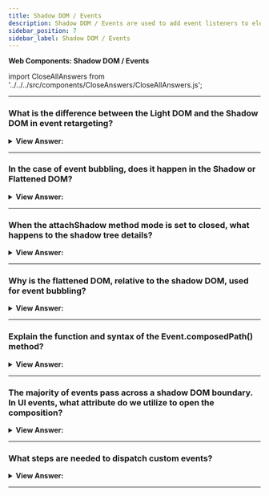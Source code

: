 ```yaml
---
title: Shadow DOM / Events
description: Shadow DOM / Events are used to add event listeners to elements in Shadow DOM. They are used to add event listeners to elements in Shadow DOM.
sidebar_position: 7
sidebar_label: Shadow DOM / Events
---
```


**Web Components: Shadow DOM / Events**

import CloseAllAnswers from '../../../src/components/CloseAnswers/CloseAllAnswers.js';

<CloseAllAnswers />

---

### What is the difference between the Light DOM and the Shadow DOM in event retargeting?

<details>
  <summary><strong>View Answer:</strong></summary>
  <div>
  <div><strong>Interview Response:</strong> Retargeting means that events that originate in the shadow DOM look like they come from the element itself. Event retargeting is excellent because the outer document does not have to know about component internals. You should note that retargeting does not occur if the event occurs on a slotted element that physically lives in the light DOM.
    </div><br />
  <div><strong className="codeExample">Code Example:</strong><br /><br />

  <div></div>

```html
<user-card id="userCard">
  <span slot="username">John Smith</span>
</user-card>

<script>
  customElements.define(
    'user-card',
    class extends HTMLElement {
      connectedCallback() {
        this.attachShadow({ mode: 'open' });
        this.shadowRoot.innerHTML = `<div>
      <b>Name:</b> <slot name="username"></slot>
    </div>`;

        this.shadowRoot.firstElementChild.onclick = (e) =>
          alert('Inner target: ' + e.target.tagName);
      }
    }
  );

  userCard.onclick = (e) => alert(`Outer target: ${e.target.tagName}`);
</script>
```

  </div>
  </div>
</details>

---

### In the case of event bubbling, does it happen in the Shadow or Flattened DOM?

<details>
  <summary><strong>View Answer:</strong></summary>
  <div>
  <div><strong>Interview Response:</strong> We use the flattened DOM for purposes of event bubbling. So, if we have a slotted element, and an event occurs somewhere inside it, it bubbles up to the &#8249;slot&#8250; and upwards. With all the shadow elements, the full path to the original event target gets extracted using event.composedPath(). As we can see from the method's name, the path gets taken after the composition.
    </div><br />
  <div><strong className="codeExample">Code Example:</strong><br /><br />

  <div></div>

```html
<user-card id="userCard">
  #shadow-root
  <div>
    <b>Name:</b>
    <slot name="username">
      <span slot="username">John Smith</span>
    </slot>
  </div>
</user-card>
```

  </div>
  </div>
</details>

---

### When the attachShadow method mode is set to closed, what happens to the shadow tree details?

<details>
  <summary><strong>View Answer:</strong></summary>
  <div>
  <div><strong>Interview Response:</strong> If the shadow tree gets created with &#123;mode: 'closed'&#125;, then the composed path starts from the host and upwards. That is similar to other methods that work with shadow DOM, and the Internals of the closed tree are hidden.
    </div>
  </div>
</details>

---

### Why is the flattened DOM, relative to the shadow DOM, used for event bubbling?

<details>
  <summary><strong>View Answer:</strong></summary>
  <div>
  <div><strong>Interview Response:</strong> We use the flattened DOM, giving us access to the full path necessary for event targeting. With all the shadow elements, the full path to the original event target gets extracted using event.composedPath(). As we can see from the method's name, the path gets taken after the composition.
    </div>
  </div>
</details>

---

### Explain the function and syntax of the Event.composedPath() method?

<details>
  <summary><strong>View Answer:</strong></summary>
  <div>
  <div><strong>Interview Response:</strong> The composedPath() method returns the event’s path, an array of the objects on which listeners invoke. This process does not include nodes in shadow trees if the shadow root gets created with its ShadowRoot.mode closed.
    </div><br />
    <strong>Syntax: </strong> let composed = Event.composedPath();<br /><br />
  </div>
</details>

---

### The majority of events pass across a shadow DOM boundary. In UI events, what attribute do we utilize to open the composition?

<details>
  <summary><strong>View Answer:</strong></summary>
  <div>
  <div><strong>Interview Response:</strong> The composed event object property governs this process. If it is true, then the event crosses the boundary. Otherwise, it only can be caught from inside the shadow DOM. The read-only composed property returns a Boolean, which indicates whether the event propagates across the shadow DOM boundary into the standard DOM. Most UI Events have the composed property set to true in most cases.
    </div>
  </div>
</details>

---

### What steps are needed to dispatch custom events?

<details>
  <summary><strong>View Answer:</strong></summary>
  <div>
  <div><strong>Interview Response:</strong> When we dispatch custom events, we need to set both bubbles and composed properties to true for it to bubble up and out of the component.
    </div><br />
  <div><strong className="codeExample">Code Example:</strong><br /><br />

  <div></div>

```html
<div id="outer"></div>

<script>
  outer.attachShadow({ mode: 'open' });

  let inner = document.createElement('div');
  outer.shadowRoot.append(inner);

  /*
div(id=outer)
  #shadow-dom
    div(id=inner)
*/

  document.addEventListener('test', (event) => alert(event.detail));

  inner.dispatchEvent(
    new CustomEvent('test', {
      bubbles: true,
      composed: true,
      detail: 'composed',
    })
  );

  inner.dispatchEvent(
    new CustomEvent('test', {
      bubbles: true,
      composed: false,
      detail: 'not composed',
    })
  );
</script>
```

  </div>
  </div>
</details>

---
